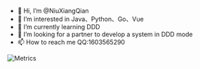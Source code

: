 - 👋 Hi, I’m @NiuXiangQian
- 👀 I’m interested in Java、Python、Go、Vue
- 🌱 I’m currently learning DDD
- 💞️ I’m looking for a partner to develop a system in DDD mode
- 📫 How to reach me QQ:1603565290

![Metrics](https://metrics.lecoq.io/NiuXiangQian)
